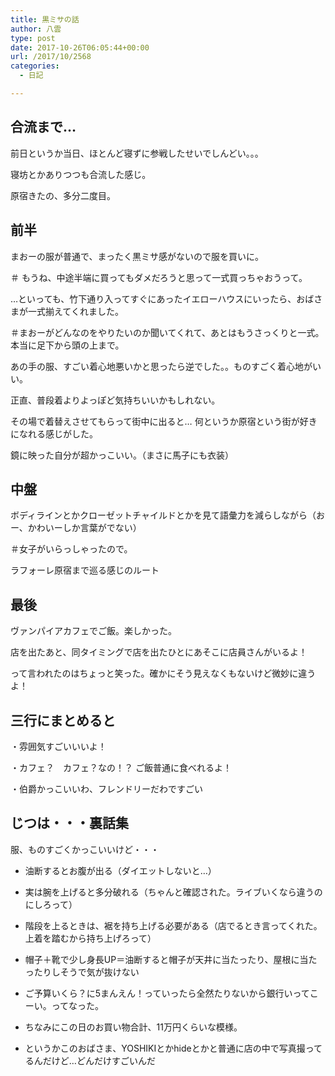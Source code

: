 ```yaml
---
title: 黒ミサの話
author: 八雲
type: post
date: 2017-10-26T06:05:44+00:00
url: /2017/10/2568
categories:
  - 日記

---
```

## 合流まで…

前日というか当日、ほとんど寝ずに参戦したせいでしんどい。。。
  
寝坊とかありつつも合流した感じ。
  
原宿きたの、多分二度目。

## 前半

まおーの服が普通で、まったく黒ミサ感がないので服を買いに。
  
＃ もうね、中途半端に買ってもダメだろうと思って一式買っちゃおうって。
  
…といっても、竹下通り入ってすぐにあったイエローハウスにいったら、おばさまが一式揃えてくれました。
  
＃まおーがどんなのをやりたいのか聞いてくれて、あとはもうさっくりと一式。本当に足下から頭の上まで。
  
あの手の服、すごい着心地悪いかと思ったら逆でした。。ものすごく着心地がいい。
  
正直、普段着よりよっぽど気持ちいいかもしれない。

その場で着替えさせてもらって街中に出ると… 何というか原宿という街が好きになれる感じがした。
  
鏡に映った自分が超かっこいい。（まさに馬子にも衣装）

## 中盤

ボディラインとかクローゼットチャイルドとかを見て語彙力を減らしながら（おー、かわいーしか言葉がでない）
  
＃女子がいらっしゃったので。
  
ラフォーレ原宿まで巡る感じのルート

## 最後

ヴァンパイアカフェでご飯。楽しかった。
  
店を出たあと、同タイミングで店を出たひとにあそこに店員さんがいるよ！
  
って言われたのはちょっと笑った。確かにそう見えなくもないけど微妙に違うよ！

## 三行にまとめると

・雰囲気すごいいいよ！
  
・カフェ？　カフェ？なの！？ ご飯普通に食べれるよ！
  
・伯爵かっこいいわ、フレンドリーだわですごい

## じつは・・・裏話集

服、ものすごくかっこいいけど・・・
  
* 油断するとお腹が出る（ダイエットしないと…）
  
* 実は腕を上げると多分破れる（ちゃんと確認された。ライブいくなら違うのにしろって）
  
* 階段を上るときは、裾を持ち上げる必要がある（店でるとき言ってくれた。上着を踏むから持ち上げろって）
  
* 帽子＋靴で少し身長UP＝油断すると帽子が天井に当たったり、屋根に当たったりしそうで気が抜けない
  
* ご予算いくら？に5まんえん！っていったら全然たりないから銀行いってこーい。ってなった。
  
* ちなみにこの日のお買い物合計、11万円くらいな模様。
  
* というかこのおばさま、YOSHIKIとかhideとかと普通に店の中で写真撮ってるんだけど…どんだけすごいんだ